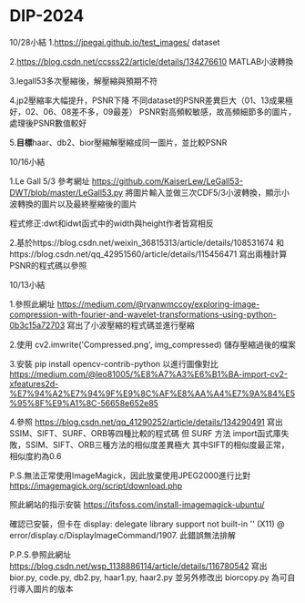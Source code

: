 # DIP-2024

10/28小結
1.https://jpegai.github.io/test_images/
dataset

2.https://blog.csdn.net/ccsss22/article/details/134276610
MATLAB小波轉換

3.legall53多次壓縮後，解壓縮與預期不符

4.jp2壓縮率大幅提升，PSNR下降
不同dataset的PSNR差異巨大（01、13成果極好，02、06、08差不多，09最差）
PSNR對高頻較敏感，故高頻細節多的圖片，處理後PSNR數值較好

5.**目標**haar、db2、bior壓縮解壓縮成同一圖片，並比較PSNR

10/16小結

1.Le Gall 5/3 參考網址
https://github.com/KaiserLew/LeGall53-DWT/blob/master/LeGall53.py
將圖片輸入並做三次CDF5/3小波轉換，顯示小波轉換的圖片以及最終壓縮後的圖片

程式修正:dwt和idwt函式中的width與height作者皆寫相反


2.基於https://blog.csdn.net/weixin_36815313/article/details/108531674
和https://blog.csdn.net/qq_42951560/article/details/115456471
寫出兩種計算PSNR的程式碼以參照

10/13小結

1.參照此網址
https://medium.com/@ryanwmccoy/exploring-image-compression-with-fourier-and-wavelet-transformations-using-python-0b3c15a72703
寫出了小波壓縮的程式碼並進行壓縮

2.使用 cv2.imwrite('Compressed.png', img_compressed) 儲存壓縮過後的檔案

3.安裝 pip install opencv-contrib-python 以進行圖像對比
https://medium.com/@leo81005/%E8%A7%A3%E6%B1%BA-import-cv2-xfeatures2d-%E7%94%A2%E7%94%9F%E9%8C%AF%E8%AA%A4%E7%9A%84%E5%95%8F%E9%A1%8C-56658e652e85

4.參照
https://blog.csdn.net/qq_41290252/article/details/134290491
寫出SSIM、SIFT、SURF、ORB等四種比較的程式碼
但 SURF 方法 import函式庫失敗，SSIM、SIFT、ORB三種方法的相似度差異極大
其中SIFT的相似度最正常，相似度約為0.6

P.S.無法正常使用ImageMagick，因此放棄使用JPEG2000進行比對
https://imagemagick.org/script/download.php

照此網站的指示安裝
https://itsfoss.com/install-imagemagick-ubuntu/

確認已安裝，但卡在
display: delegate library support not built-in '' (X11) @ error/display.c/DisplayImageCommand/1907.
此錯誤無法排解

P.P.S.參照此網址
https://blog.csdn.net/wsp_1138886114/article/details/116780542
寫出 bior.py, code.py, db2.py, haar1.py, haar2.py
並另外修改出 biorcopy.py 為可自行導入圖片的版本
